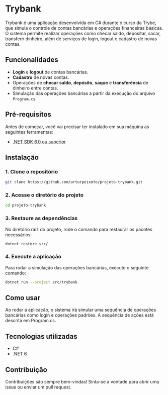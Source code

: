 # Trybank

Trybank é uma aplicação desenvolvida em C# durante o curso da Trybe, que simula o controle de contas bancárias e operações financeiras básicas. O sistema permite realizar operações como checar saldo, depositar, sacar, transferir dinheiro, além de serviços de login, logout e cadastro de novas contas.

## Funcionalidades

- **Login** e **logout** de contas bancárias.
- **Cadastro** de novas contas.
- Operações de **checar saldo**, **depósito**, **saque** e **transferência** de dinheiro entre contas.
- Simulação das operações bancárias a partir da execução do arquivo `Program.cs`.

## Pré-requisitos

Antes de começar, você vai precisar ter instalado em sua máquina as seguintes ferramentas:

- [.NET SDK 6.0 ou superior](https://dotnet.microsoft.com/download)

## Instalação

### 1. Clone o repositório

```bash
git clone https://github.com/arturpeixoto/projeto-trybank.git
```

### 2. Acesse o diretório do projeto

```bash
cd projeto-trybank
```

### 3. Restaure as dependências

No diretório raiz do projeto, rode o comando para restaurar os pacotes necessários:

```bash
dotnet restore src/
```

### 4. Execute a aplicação

Para rodar a simulação das operações bancárias, execute o seguinte comando:

```bash
dotnet run --project src/trybank
```

## Como usar

Ao rodar a aplicação, o sistema irá simular uma sequência de operações bancárias como login e operações padrões. A sequência de ações está descrita em Program.cs. 

## Tecnologias utilizadas

- C#
- .NET 6

## Contribuição

Contribuições são sempre bem-vindas! Sinta-se à vontade para abrir uma issue ou enviar um pull request.
